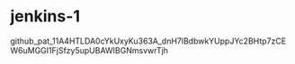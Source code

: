 # jenkins-1

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





























